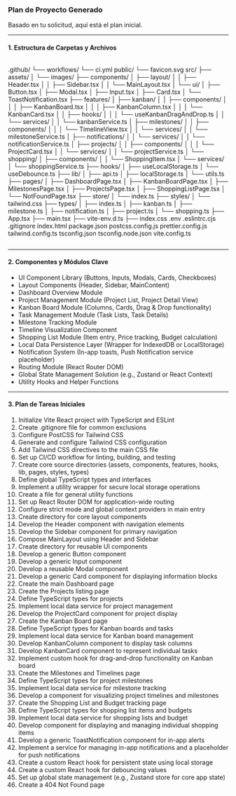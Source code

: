 ### Plan de Proyecto Generado

Basado en tu solicitud, aquí está el plan inicial.

---

#### 1. Estructura de Carpetas y Archivos

```bash
```
.github/
└── workflows/
    └── ci.yml
public/
└── favicon.svg
src/
├── assets/
│   └── images/
├── components/
│   ├── layout/
│   │   ├── Header.tsx
│   │   ├── Sidebar.tsx
│   │   └── MainLayout.tsx
│   └── ui/
│       ├── Button.tsx
│       ├── Modal.tsx
│       ├── Input.tsx
│       ├── Card.tsx
│       └── ToastNotification.tsx
├── features/
│   ├── kanban/
│   │   ├── components/
│   │   │   ├── KanbanBoard.tsx
│   │   │   ├── KanbanColumn.tsx
│   │   │   └── KanbanCard.tsx
│   │   ├── hooks/
│   │   │   └── useKanbanDragAndDrop.ts
│   │   └── services/
│   │       └── kanbanService.ts
│   ├── milestones/
│   │   ├── components/
│   │   │   └── TimelineView.tsx
│   │   └── services/
│   │       └── milestoneService.ts
│   ├── notifications/
│   │   └── services/
│   │       └── notificationService.ts
│   ├── projects/
│   │   ├── components/
│   │   │   └── ProjectCard.tsx
│   │   └── services/
│   │       └── projectService.ts
│   └── shopping/
│       ├── components/
│       │   └── ShoppingItem.tsx
│       └── services/
│           └── shoppingService.ts
├── hooks/
│   ├── useLocalStorage.ts
│   └── useDebounce.ts
├── lib/
│   ├── api.ts
│   ├── localStorage.ts
│   └── utils.ts
├── pages/
│   ├── DashboardPage.tsx
│   ├── KanbanBoardPage.tsx
│   ├── MilestonesPage.tsx
│   ├── ProjectsPage.tsx
│   ├── ShoppingListPage.tsx
│   └── NotFoundPage.tsx
├── store/
│   └── index.ts
├── styles/
│   └── tailwind.css
├── types/
│   ├── index.ts
│   ├── kanban.ts
│   ├── milestone.ts
│   ├── notification.ts
│   ├── project.ts
│   └── shopping.ts
├── App.tsx
├── main.tsx
├── vite-env.d.ts
├── index.css
.env
.eslintrc.cjs
.gitignore
index.html
package.json
postcss.config.js
prettier.config.js
tailwind.config.ts
tsconfig.json
tsconfig.node.json
vite.config.ts
```
```

---

#### 2. Componentes y Módulos Clave

- UI Component Library (Buttons, Inputs, Modals, Cards, Checkboxes)
- Layout Components (Header, Sidebar, MainContent)
- Dashboard Overview Module
- Project Management Module (Project List, Project Detail View)
- Kanban Board Module (Columns, Cards, Drag & Drop functionality)
- Task Management Module (Task Lists, Task Details)
- Milestone Tracking Module
- Timeline Visualization Component
- Shopping List Module (Item entry, Price tracking, Budget calculation)
- Local Data Persistence Layer (Wrapper for IndexedDB or LocalStorage)
- Notification System (In-app toasts, Push Notification service placeholder)
- Routing Module (React Router DOM)
- Global State Management Solution (e.g., Zustand or React Context)
- Utility Hooks and Helper Functions

---

#### 3. Plan de Tareas Iniciales

1. Initialize Vite React project with TypeScript and ESLint
2. Create .gitignore file for common exclusions
3. Configure PostCSS for Tailwind CSS
4. Generate and configure Tailwind CSS configuration
5. Add Tailwind CSS directives to the main CSS file
6. Set up CI/CD workflow for linting, building, and testing
7. Create core source directories (assets, components, features, hooks, lib, pages, styles, types)
8. Define global TypeScript types and interfaces
9. Implement a utility wrapper for secure local storage operations
10. Create a file for general utility functions
11. Set up React Router DOM for application-wide routing
12. Configure strict mode and global context providers in main entry
13. Create directory for core layout components
14. Develop the Header component with navigation elements
15. Develop the Sidebar component for primary navigation
16. Compose MainLayout using Header and Sidebar
17. Create directory for reusable UI components
18. Develop a generic Button component
19. Develop a generic Input component
20. Develop a reusable Modal component
21. Develop a generic Card component for displaying information blocks
22. Create the main Dashboard page
23. Create the Projects listing page
24. Define TypeScript types for projects
25. Implement local data service for project management
26. Develop the ProjectCard component for project display
27. Create the Kanban Board page
28. Define TypeScript types for Kanban boards and tasks
29. Implement local data service for Kanban board management
30. Develop KanbanColumn component to display task columns
31. Develop KanbanCard component to represent individual tasks
32. Implement custom hook for drag-and-drop functionality on Kanban board
33. Create the Milestones and Timelines page
34. Define TypeScript types for project milestones
35. Implement local data service for milestone tracking
36. Develop a component for visualizing project timelines and milestones
37. Create the Shopping List and Budget tracking page
38. Define TypeScript types for shopping list items and budgets
39. Implement local data service for shopping lists and budget
40. Develop component for displaying and managing individual shopping items
41. Develop a generic ToastNotification component for in-app alerts
42. Implement a service for managing in-app notifications and a placeholder for push notifications
43. Create a custom React hook for persistent state using local storage
44. Create a custom React hook for debouncing values
45. Set up global state management (e.g., Zustand store for core app state)
46. Create a 404 Not Found page
